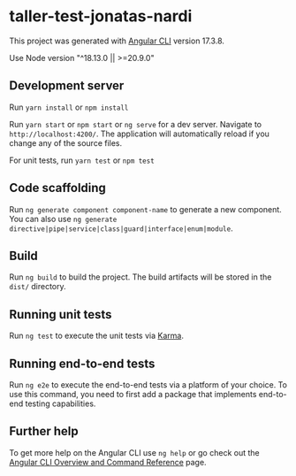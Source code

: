 # taller-test-jonatas-nardi
This project was generated with [Angular CLI](https://github.com/angular/angular-cli) version 17.3.8.

Use Node version "^18.13.0 || >=20.9.0"   

## Development server

Run `yarn install` or `npm install`   

Run `yarn start` or `npm start` or `ng serve` for a dev server. Navigate to `http://localhost:4200/`. The application will automatically reload if you change any of the source files.   

For unit tests, run `yarn test` or `npm test`   

## Code scaffolding

Run `ng generate component component-name` to generate a new component. You can also use `ng generate directive|pipe|service|class|guard|interface|enum|module`.

## Build

Run `ng build` to build the project. The build artifacts will be stored in the `dist/` directory.

## Running unit tests

Run `ng test` to execute the unit tests via [Karma](https://karma-runner.github.io).

## Running end-to-end tests

Run `ng e2e` to execute the end-to-end tests via a platform of your choice. To use this command, you need to first add a package that implements end-to-end testing capabilities.

## Further help

To get more help on the Angular CLI use `ng help` or go check out the [Angular CLI Overview and Command Reference](https://angular.io/cli) page.
